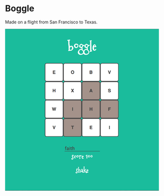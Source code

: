 Boggle
=========

Made on a flight from San Francisco to Texas.

![Screenshot](https://raw.githubusercontent.com/NathanielWroblewski/boggle-js/master/screenshot.png)
